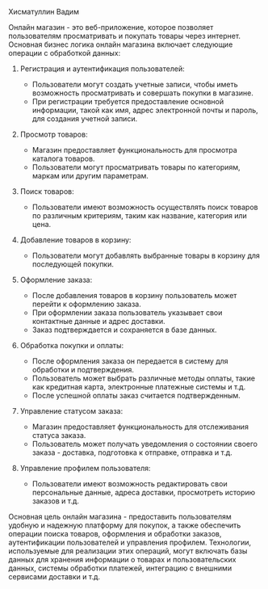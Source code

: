 Хисматуллин Вадим

Онлайн магазин - это веб-приложение, которое позволяет пользователям просматривать и покупать товары через интернет. Основная бизнес логика онлайн магазина включает следующие операции с обработкой данных:

1. Регистрация и аутентификация пользователей:
   - Пользователи могут создать учетные записи, чтобы иметь возможность просматривать и совершать покупки в магазине.
   - При регистрации требуется предоставление основной информации, такой как имя, адрес электронной почты и пароль, для создания учетной записи.

2. Просмотр товаров:
   - Магазин предоставляет функциональность для просмотра каталога товаров.
   - Пользователи могут просматривать товары по категориям, маркам или другим параметрам.

3. Поиск товаров:
   - Пользователи имеют возможность осуществлять поиск товаров по различным критериям, таким как название, категория или цена.

4. Добавление товаров в корзину:
   - Пользователи могут добавлять выбранные товары в корзину для последующей покупки.

5. Оформление заказа:
   - После добавления товаров в корзину пользователь может перейти к оформлению заказа.
   - При оформлении заказа пользователь указывает свои контактные данные и адрес доставки.
   - Заказ подтверждается и сохраняется в базе данных.

6. Обработка покупки и оплаты:
   - После оформления заказа он передается в систему для обработки и подтверждения.
   - Пользователь может выбрать различные методы оплаты, такие как кредитная карта, электронные платежные системы и т.д.
   - После успешной оплаты заказ считается подтвержденным.

7. Управление статусом заказа:
   - Магазин предоставляет функциональность для отслеживания статуса заказа.
   - Пользователь может получать уведомления о состоянии своего заказа - доставка, подготовка к отправке, отправка и т.д.

8. Управление профилем пользователя:
   - Пользователи имеют возможность редактировать свои персональные данные, адреса доставки, просмотреть историю заказов и т.д.

Основная цель онлайн магазина - предоставить пользователям удобную и надежную платформу для покупок, а также обеспечить операции поиска товаров, оформления и обработки заказов, аутентификации пользователей и управления профилем. Технологии, используемые для реализации этих операций, могут включать базы данных для хранения информации о товарах и пользовательских данных, системы обработки платежей, интеграцию с внешними сервисами доставки и т.д.
